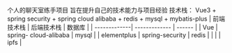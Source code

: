 个人的聊天室练手项目 旨在提升自己的技术能力与项目经验
技术栈： Vue3 + spring security + spring cloud alibaba + redis + mysql + mybatis-plus
 
| 前端技术栈   | 后端技术栈             | 数据库 |
| -------------| -------------           | ------ |
| Vue          | spring- cloud-alibaba   | mysql  |
| elementplus  | spring-security         | redis  |
|              |                         | ipfs      |
 
